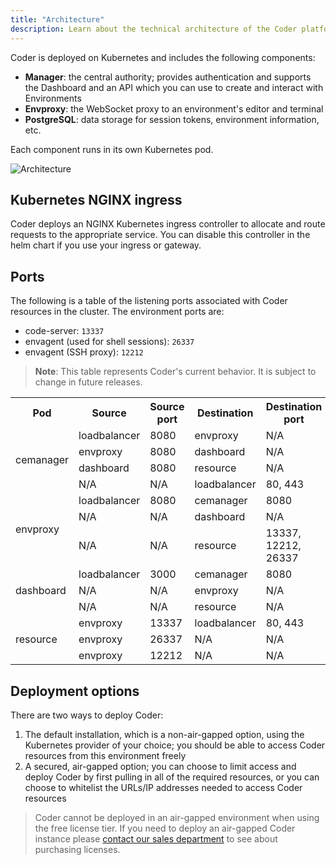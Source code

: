 ```yaml
---
title: "Architecture"
description: Learn about the technical architecture of the Coder platform.
---
```


Coder is deployed on Kubernetes and includes the following components:

- **Manager**: the central authority; provides authentication and supports the
  Dashboard and an API which you can use to create and interact with
  Environments
- **Envproxy**: the WebSocket proxy to an environment's editor and terminal
- **PostgreSQL**: data storage for session tokens, environment information, etc.

Each component runs in its own Kubernetes pod.

![Architecture](../assets/architecture.png)

## Kubernetes NGINX ingress

Coder deploys an NGINX Kubernetes ingress controller to allocate and route
requests to the appropriate service. You can disable this controller in the helm
chart if you use your ingress or gateway.

## Ports

The following is a table of the listening ports associated with Coder resources
in the cluster. The environment ports are:

- code-server: `13337`
- envagent (used for shell sessions): `26337`
- envagent (SSH proxy): `12212`

> **Note**: This table represents Coder's current behavior. It is subject to
> change in future releases.

<table>
      <tr>
         <th>Pod</th>
         <th>Source</th>
         <th>Source port</th>
         <th>Destination</th>
         <th>Destination port</th>
      </tr>
      <tr>
         <td rowspan="4">cemanager</td>
         <td>loadbalancer</td>
         <td>8080</td>
         <td>envproxy</td>
         <td>N/A</td>
      </tr>
      <tr>
         <td>envproxy</td>
         <td>8080</td>
         <td>dashboard</td>
         <td>N/A</td>
      </tr>
      <tr>
         <td>dashboard</td>
         <td>8080</td>
         <td>resource</td>
         <td>N/A</td>
      </tr>
      <tr>
         <td>N/A</td>
         <td>N/A</td>
         <td>loadbalancer</td>
         <td>80, 443</td>
      </tr>
      <tr>
         <td rowspan="3">envproxy</td>
         <td>loadbalancer</td>
         <td>8080</td>
         <td>cemanager</td>
         <td>8080</td>
      </tr>
      <tr>
         <td>N/A</td>
         <td>N/A</td>
         <td>dashboard</td>
         <td>N/A</td>
      </tr>
      <tr>
         <td>N/A</td>
         <td>N/A</td>
         <td>resource</td>
         <td>13337, 12212, 26337</td>
      </tr>
      <tr>
         <td rowspan="3">dashboard</td>
         <td>loadbalancer</td>
         <td>3000</td>
         <td>cemanager</td>
         <td>8080</td>
      </tr>
      <tr>
         <td>N/A</td>
         <td>N/A</td>
         <td>envproxy</td>
         <td>N/A</td>
      </tr>
      <tr>
         <td>N/A</td>
         <td>N/A</td>
         <td>resource</td>
         <td>N/A</td>
      </tr>
      <tr>
         <td rowspan="3">resource</td>
         <td>envproxy</td>
         <td>13337</td>
         <td>loadbalancer</td>
         <td>80, 443</td>
      </tr>
      <tr>
         <td>envproxy</td>
         <td>26337</td>
         <td>N/A</td>
         <td>N/A</td>
      </tr>
      <tr>
         <td>envproxy</td>
         <td>12212</td>
         <td>N/A</td>
         <td>N/A</td>
      </tr>
<table>

## Deployment options

There are two ways to deploy Coder:

1. The default installation, which is a non-air-gapped option, using the
   Kubernetes provider of your choice; you should be able to access Coder
   resources from this environment freely
1. A secured, air-gapped option; you can choose to limit access and deploy Coder
   by first pulling in all of the required resources, or you can choose to
   whitelist the URLs/IP addresses needed to access Coder resources

> Coder cannot be deployed in an air-gapped environment when using the free
> license tier. If you need to deploy an air-gapped Coder instance please
> [contact our sales department](mailto:sales@coder.com) to see about purchasing
> licenses.
